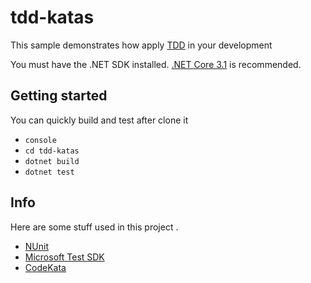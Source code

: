 # tdd-katas

This sample demonstrates how apply [TDD](https://pt.wikipedia.org/wiki/Test-driven_development) in your development

You must have the .NET SDK installed. [.NET Core 3.1](https://dotnet.microsoft.com/download/dotnet/3.1) is recommended.

## Getting started

You can quickly build and test after clone it

- `console`
- `cd tdd-katas`
- `dotnet build`
- `dotnet test`

## Info

Here are some stuff used in this project .

- [NUnit](https://nunit.org/)
- [Microsoft Test SDK](https://www.nuget.org/packages/Microsoft.NET.Test.SDK)
- [CodeKata](http://codekata.com/)
